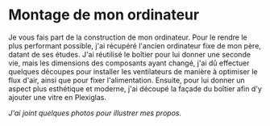 # Montage de mon ordinateur

Je vous fais part de la construction de mon ordinateur. Pour le rendre le plus performant possible, j'ai récupéré l'ancien ordinateur fixe de mon père, datant de ses études. J'ai réutilisé le boîtier pour lui donner une seconde vie, mais les dimensions des composants ayant changé, j'ai dû effectuer quelques découpes pour installer les ventilateurs de manière à optimiser le flux d'air, ainsi que pour fixer l'alimentation. Ensuite, pour lui donner un aspect plus esthétique et moderne, j'ai découpé la façade du boîtier afin d'y ajouter une vitre en Plexiglas.

*J'ai joint quelques photos pour illustrer mes propos.*
